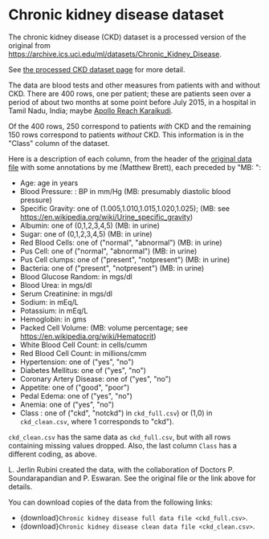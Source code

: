 # Chronic kidney disease dataset

The chronic kidney disease (CKD) dataset is a processed version of the original
from <https://archive.ics.uci.edu/ml/datasets/Chronic_Kidney_Disease>.

See [the processed CKD dataset
page](https://github.com/matthew-brett/datasets/tree/1ac6d8c/ckd) for more
detail.

The data are blood tests and other measures from patients with and without CKD.
There are 400 rows, one per patient; these are patients seen over a period of
about two months at some point before July 2015, in a hospital in Tamil Nadu,
India; maybe [Apollo Reach
Karaikudi](https://www.purplehealth.com/10765-DrSoundarapandianPS).

Of the 400 rows, 250 correspond to patients *with* CKD and the remaining 150
rows correspond to patients *without* CKD.  This information is in the "Class"
column of the dataset.

Here is a description of each column, from the header of the [original data
file](https://github.com/matthew-brett/datasets/blob/1ac6d8c/ckd/chronic_kidney_disease_full.arff)
with some annotations by me (Matthew Brett), each preceded by "MB: ":

*   Age: age in years
*   Blood Pressure: : BP in mm/Hg (MB: presumably diastolic blood pressure)
*   Specific Gravity: one of (1.005,1.010,1.015,1.020,1.025); (MB: see
    <https://en.wikipedia.org/wiki/Urine_specific_gravity>)
*   Albumin: one of (0,1,2,3,4,5) (MB: in urine)
*   Sugar: one of (0,1,2,3,4,5) (MB: in urine)
*   Red Blood Cells: one of ("normal", "abnormal") (MB: in urine)
*   Pus Cell: one of ("normal", "abnormal") (MB: in urine)
*   Pus Cell clumps: one of ("present", "notpresent") (MB: in urine)
*   Bacteria: one of ("present", "notpresent") (MB: in urine)
*   Blood Glucose Random: in mgs/dl
*   Blood Urea: in mgs/dl
*   Serum Creatinine: in mgs/dl
*   Sodium: in mEq/L
*   Potassium: in mEq/L
*   Hemoglobin: in gms
*   Packed Cell Volume: (MB: volume percentage; see
    <https://en.wikipedia.org/wiki/Hematocrit>)
*   White Blood Cell Count: in cells/cumm
*   Red Blood Cell Count: in millions/cmm
*   Hypertension: one of ("yes", "no")
*   Diabetes Mellitus: one of ("yes", "no")
*   Coronary Artery Disease: one of ("yes", "no")
*   Appetite: one of ("good", "poor")
*   Pedal Edema: one of ("yes", "no")
*   Anemia: one of ("yes", "no")
*   Class : one of ("ckd", "notckd") in `ckd_full.csv`) or (1,0) in
    `ckd_clean.csv`, where 1 corresponds to "ckd").

`ckd_clean.csv` has the same data as `ckd_full.csv`, but with all rows
containing missing values dropped.  Also, the last column `Class` has a different coding, as above.

L. Jerlin Rubini created the data, with the collaboration of Doctors P.
Soundarapandian and P. Eswaran. See the original file or the link above for
details.

You can download copies of the data from the following links:

* {download}`Chronic kidney disease full data file <ckd_full.csv>`.
* {download}`Chronic kidney disease clean data file <ckd_clean.csv>`.
